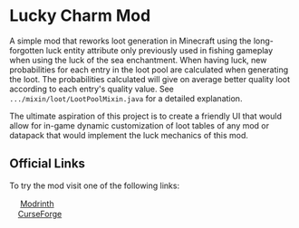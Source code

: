 # Lucky Charm Mod

A simple mod that reworks loot generation in Minecraft using the long-forgotten luck entity attribute
only previously used in fishing gameplay when using the luck of the sea enchantment. When having
luck, new probabilities for each entry in the loot pool are calculated when generating the loot. The
probabilities calculated will give on average better quality loot according to each entry's quality
value. See `.../mixin/loot/LootPoolMixin.java` for a detailed explanation.

The ultimate aspiration of this project is to create a friendly UI that would allow for in-game dynamic
customization of loot tables of any mod or datapack that would implement the luck mechanics of this
mod.

## Official Links

To try the mod visit one of the following links:

<img src = "https://static.wikia.nocookie.net/minecraft-esp/images/4/4b/Modrinth_Logo.png/revision/latest?cb=20231227082445&path-prefix=es"
  width = "15px"/> [Modrinth](https://modrinth.com/mod/lucky-charm)\
<img src ="https://images-wixmp-ed30a86b8c4ca887773594c2.wixmp.com/f/15a10966-3031-4c71-9c5d-0b2aa31b1af2/dfvkx77-cc87588e-be1b-431c-9713-0c7c5bf77f88.png?token=eyJ0eXAiOiJKV1QiLCJhbGciOiJIUzI1NiJ9.eyJzdWIiOiJ1cm46YXBwOjdlMGQxODg5ODIyNjQzNzNhNWYwZDQxNWVhMGQyNmUwIiwiaXNzIjoidXJuOmFwcDo3ZTBkMTg4OTgyMjY0MzczYTVmMGQ0MTVlYTBkMjZlMCIsIm9iaiI6W1t7InBhdGgiOiJcL2ZcLzE1YTEwOTY2LTMwMzEtNGM3MS05YzVkLTBiMmFhMzFiMWFmMlwvZGZ2a3g3Ny1jYzg3NTg4ZS1iZTFiLTQzMWMtOTcxMy0wYzdjNWJmNzdmODgucG5nIn1dXSwiYXVkIjpbInVybjpzZXJ2aWNlOmZpbGUuZG93bmxvYWQiXX0.XfY4s4WeFD2zofQgdkmKMRQWE6ms9RvmlXDtm8PuzhE" width ="15px"/>[CurseForge](https://legacy.curseforge.com/minecraft/mc-mods/lucky-charm)

